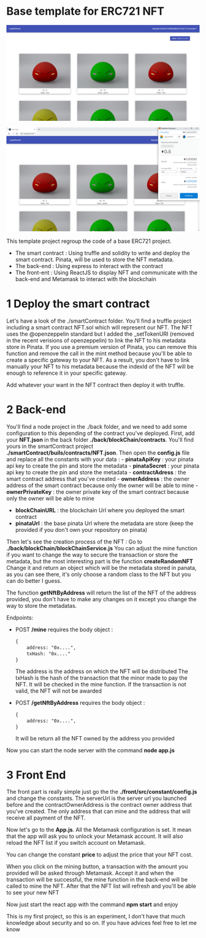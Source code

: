# Base template for ERC721 NFT

![App Preview](/views/app.png "App preview")

![transaction Preview](/views/transaction.png "transaction preview")

This template project regroup the code of a base ERC721 project.
- The smart contract :
	Using truffle and solidity to write and deploy the smart contract. Pinata, will be used to store the NFT metadata.
- The back-end :
	Using express to interact with the contract
- The front-ent :
	Using ReactJS to display NFT and communicate with the back-end and Metamask to interact with the blockchain


# 1 Deploy the smart contract

Let's have a look of the ./smartContract folder. You'll find a truffle project including a smart contract NFT.sol which will represent our NFT. The NFT uses the @openzeppelin standard but I added the _setTokenURI (removed in the recent verisions of openzeppelin) to link the NFT to his metadata store in Pinata. If you use a premium version of Pinata, you can remove this function and remove the call in the mint method because you'll be able to create a specific gateway to your NFT. As a result, you don't have to link manually your NFT to his metadata because the indexId of the NFT will be enough to reference it in your specific gateway.

Add whatever your want in the NFT contract then deploy it with truffle.

# 2 Back-end

You'll find a node project in the ./back folder, and we need to add some configuration to this depending of the contract you've deployed.
First, add your **NFT.json** in the back folder **./back/blockChain/contracts**. You'll find yours in the smartContract project **./smartContract/buils/contracts/NFT.json**.
Then open the **config.js** file and replace all the constants with your data :
	- **pinataApiKey** : your pinata api key to create the pin and store the metadata
	-  **pinataSecret** : your pinata api key to create the pin and store the metadata
	- **contractAdress** : the smart contract address that you've created
	- **ownerAddress** : the owner address of the smart contract because only the owner will be able to mine
	- **ownerPrivateKey** : the owner private key of the smart contract because only the owner will be able to mine
- **blockChainURL** : the blockchain Url where you deployed the smart contract
-  **pinataUrl** : the base pinata Url where the metadata are store (keep the provided if you don't own your repository on pinata)

Then let's see the creation process of the NFT :
Go to **./back/blockChain/blockChainService.js**
You can adjust the mine function if you want to change the way to secure the transaction or store the metadata, but the most interesting part is the function **createRandomNFT**
Change it and return an object which will be the metadata stored in panata, as you can see there, it's only choose a random class to the NFT but you can do better I guess.

The function **getNftByAddress** will return the list of the NFT of the address provided, you don't have to make any changes on it except you change the way to store the metadatas.

Endpoints: 

- POST **/mine** requires the body object :
	```
	{
		address: "0x....",
		txHash: "0x...."
	}
	```
	The address is the address on which the NFT will be distributed
	The txHash is the hash of the transaction that the minor made to pay the NFT. It will be checked in the mine function. If the transaction is not valid, the NFT will not be awarded 

- POST **/getNftByAddress** requires the body object :
	```
	{
		address: "0x....",
	}
	```
	It will be return all the NFT owned by the address you provided

Now you can start the node server with the command **node app.js**

# 3 Front End

The front part is really simple just go the the **./front/src/constant/config.js** and change the constants. The serverUrl is the server url you launched before and the contractOwnerAddress is the contract owner address that you've created. The only address that can mine and the address that will receive all payment of the NFT.

Now let's go to the **App.js**. All the Metamask configuration is set. It mean that the app will ask you to unlock your Metamask account. It will also reload the NFT list if you switch account on Metamask.

You can change the constant **price** to adjust the price that your NFT cost.

When you click on the mining button, a transaction with the amount you provided will be asked through Metamask. Accept it and when the transaction will be successful, the mine function in the back-end will be called to mine the NFT. After that the NFT list will refresh and you'll be able to see your new NFT 

Now just start the react app with the command **npm start** and enjoy

This is my first project, so this is an experiment, I don't have that much knowledge about security and so on. If you have advices feel free to let me know

